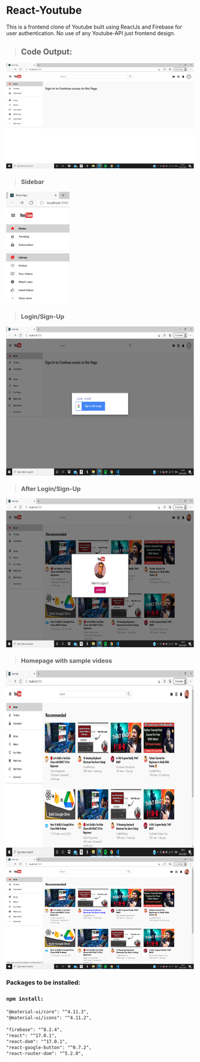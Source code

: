 # React-Youtube
This is a frontend clone of Youtube built using ReactJs and Firebase for user authentication. No use of any Youtube-API just frontend design.
> ## Code Output:
<img src="/react-youtube-1.png"/>

> ### Sidebar
<img src="/react-youtube-2.png" height="300"/>

> ### Login/Sign-Up
<img src="/react-youtube-3.png" height="400"/>

> ### After Login/Sign-Up
<img src="/react-youtube-4.png" height="400"/>

> ### Homepage with sample videos
<img src="/react-youtube-5.png" height="500"/>

<img src="/react-youtube-6.png" height="300"/>

### Packages to be installed:

### `npm install:`

    "@material-ui/core": "^4.11.3",
    "@material-ui/icons": "^4.11.2",
   
    "firebase": "^8.2.4",
    "react": "^17.0.1",
    "react-dom": "^17.0.1",
    "react-google-button": "^0.7.2",
    "react-router-dom": "^5.2.0",

